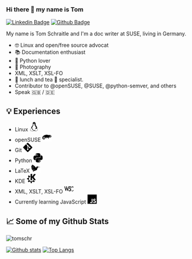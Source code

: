 ### Hi there 👋 my name is Tom

[![Linkedin Badge](https://img.shields.io/badge/-tomschr-0072b1?style=flat&logo=Linkedin&logoColor=white&link=https://www.linkedin.com/in/tomschr/)](https://www.linkedin.com/in/tomschr/) [![Github Badge](https://img.shields.io/badge/-tomschr-grey?style=flat&logo=github&logoColor=white&link=https://github.com/tomschr/)](https://www.github.com/tomschr/)

My name is Tom Schraitle and I'm a doc writer at SUSE, living in Germany.

* 🤓 Linux and open/free source advocat
* 📚 Documentation enthusiast
* 🐍 Python lover
* 📸 Photography
* XML, XSLT, XSL-FO 
* 🥪 lunch and tea 🍵 specialist.
* Contributor to @openSUSE, @SUSE, @python-semver, and others
* Speak 🇬🇧 / 🇩🇪


## 💡 Experiences

* Linux <img src="linux.svg" alt="Linux" width="25"/>
* openSUSE <img src="opensuse.svg" alt="openSUSE" width="25"/>
* Git <img src="git.svg" alt="Git" width="25"/>
* Python <img src="python.svg" alt="Python" width="25"/>
* LaTeX <img src="latex.svg" alt="LaTeX" width="25"/>
* KDE <img src="kde.svg" alt="KDE" width="25"/>
* XML, XSLT, XSL-FO <img src="w3c.svg" alt="W3C" width="25"/>
* Currently learning JavaScript <img src="javascript.svg" alt="JavaScript" width="25"/>


## 📈 Some of my Github Stats
<p align=left> <img src=https://komarev.com/ghpvc/?username=tomschr alt=tomschr /> </p>

[![Github stats](https://github-readme-stats.vercel.app/api?username=tomschr&show_icons=true&include_all_commits=true)](https://github.com/tomschr/github-readme-stats)
[![Top Langs](https://github-readme-stats.vercel.app/api/top-langs/?username=tomschr&layout=compact)](https://github.com/tomschr/github-readme-stats)

<!--
**tomschr/tomschr** is a ✨ _special_ ✨ repository because its `README.md` (this file) appears on your GitHub profile.

Here are some ideas to get you started:

- 🔭 I’m currently working on ...
- 🌱 I’m currently learning ...
- 👯 I’m looking to collaborate on ...
- 🤔 I’m looking for help with ...
- 💬 Ask me about ...
- 📫 How to reach me: ...
- 😄 Pronouns: ...
- ⚡ Fun fact: ...
-->
